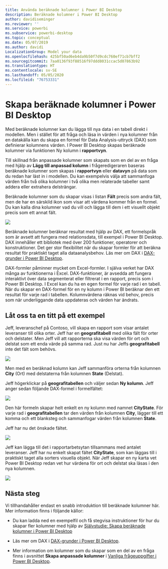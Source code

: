 ```yaml
---
title: Använda beräknade kolumner i Power BI Desktop
description: Beräknade kolumner i Power BI Desktop
author: davidiseminger
ms.reviewer: ''
ms.service: powerbi
ms.subservice: powerbi-desktop
ms.topic: conceptual
ms.date: 05/07/2019
ms.author: davidi
LocalizationGroup: Model your data
ms.openlocfilehash: 425bf50ad6eb4da9b50f7d9cdc760ef71cb7bff2
ms.sourcegitcommit: 7aa0136f93f88516f97ddd8031ccac5d07863b92
ms.translationtype: HT
ms.contentlocale: sv-SE
ms.lasthandoff: 05/05/2020
ms.locfileid: "76753331"
---
```

# <a name="create-calculated-columns-in-power-bi-desktop"></a>Skapa beräknade kolumner i Power BI Desktop
Med beräknade kolumner kan du lägga till nya data i en tabell direkt i modellen. Men i stället för att fråga och läsa in värden i nya kolumner från en datakälla kan du skapa en formel för Data Analysis-uttryck (DAX) som definierar kolumnens värden. I Power BI Desktop skapas beräknade kolumner via funktionen Ny kolumn i **rapportvyn**.

Till skillnad från anpassade kolumner som skapats som en del av en fråga med hjälp av **Lägg till anpassad kolumn** i frågeredigeraren baseras beräknade kolumner som skapas i **rapportvyn** eller **datavyn** på data som du redan har läst in i modellen. Du kan exempelvis välja att sammanfoga värden från två olika kolumner i två olika men relaterade tabeller samt addera eller extrahera delsträngar.

Beräknade kolumner som du skapar visas i listan **Fält** precis som andra fält, men de har en särskild ikon som visar att värdena kommer från en formel. Du kan kalla dina kolumner vad du vill och lägga till dem i ett visuellt objekt precis som ett annat fält.

![](media/desktop-calculated-columns/calccolinpbid_fields.png)

Beräknade kolumner beräknar resultat med hjälp av DAX, ett formelspråk som är avsett att fungera med relationsdata, till exempel i Power BI Desktop. DAX innehåller ett bibliotek med över 200 funktioner, operatorer och konstruktioner. Det ger stor flexibilitet när du skapar formler för att beräkna resultat för praktiskt taget alla dataanalysbehov. Läs mer om DAX i [DAX-grunder i Power BI Desktop](desktop-quickstart-learn-dax-basics.md).

DAX-formler påminner mycket om Excel-formler. I själva verket har DAX många av funktionerna i Excel. DAX-funktioner, är avsedda att fungera interaktivt över data segmenterat eller filtrerat i en rapport, precis som i Power BI Desktop. I Excel kan du ha en egen formel för varje rad i en tabell. När du skapar en DAX-formel för en ny kolumn i Power BI beräknar den ett resultat för varje rad i tabellen. Kolumnvärdena räknas vid behov, precis som när underliggande data uppdateras och värden har ändrats.

## <a name="lets-look-at-an-example"></a>Låt oss ta en titt på ett exempel
Jeff, leveranschef på Contoso, vill skapa en rapport som visar antalet leveranser till olika orter. Jeff har en **geografitabell** med olika fält för orter och delstater. Men Jeff vill att rapporterna ska visa värden för ort och delstat som ett enda värde på samma rad. Just nu har Jeffs **geografitabell** inte det fält som behövs.

![](media/desktop-calculated-columns/calccolinpbid_cityandstatefields.png)

Men med en beräknad kolumn kan Jeff sammanföra orterna från kolumnen **City** (Ort) med delstaterna från kolumnen **State** (Delstat).

Jeff högerklickar på **geografitabellen** och väljer sedan **Ny kolumn**. Jeff anger sedan följande DAX-formel i formelfältet:

![](media/desktop-calculated-columns/calccolinpbid_formula.png)

Den här formeln skapar helt enkelt en ny kolumn med namnet **CityState**. För varje rad i **geografitabellen** tar den värden från kolumnen **City**, lägger till ett komma och ett blanksteg och sammanfogar värden från kolumnen **State**.

Jeff har nu det önskade fältet.

![](media/desktop-calculated-columns/calccolinpbid_citystatefield.png)

Jeff kan lägga till det i rapportarbetsytan tillsammans med antalet leveranser. Jeff har nu enkelt skapat fältet **CityState**, som kan läggas till i praktiskt taget alla sorters visuella objekt. När Jeff skapar en ny karta vet Power BI Desktop redan vet hur värdena för ort och delstat ska läsas i den nya kolumnen.

![](media/desktop-calculated-columns/calccolinpbid_citystatemap.png)

## <a name="next-steps"></a>Nästa steg
Vi tillhandahåller endast en snabb introduktion till beräknade kolumner här. Mer information finns i följande källor:

* Du kan ladda ned en exempelfil och få stegvisa instruktioner för hur du skapar fler kolumner med hjälp av [Självstudie: Skapa beräknade kolumner i Power BI Desktop](desktop-tutorial-create-calculated-columns.md)

* Läs mer om DAX i [DAX-grunder i Power BI Desktop](desktop-quickstart-learn-dax-basics.md).

* Mer information om kolumner som du skapar som en del av en fråga finns i avsnittet **Skapa anpassade kolumner** i [Vanliga frågeuppgifter i Power BI Desktop](desktop-common-query-tasks.md).  

